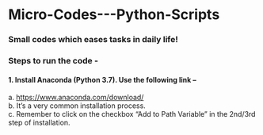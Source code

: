 # Micro-Codes---Python-Scripts

### Small codes which eases tasks in daily life!

### Steps to run the code - 

#### 1.	Install Anaconda (Python 3.7). Use the following link – 
a.	https://www.anaconda.com/download/ <br>
b.	It’s a very common installation process. <br> 
c. Remember to click on the checkbox “Add to Path Variable” in the 2nd/3rd step of installation. <br>


